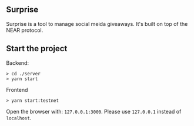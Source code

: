 ## Surprise
Surprise is a tool to manage social meida giveaways. It's built on top of the NEAR protocol.

## Start the project

Backend:

```
> cd ./server
> yarn start
```

Frontend

```
> yarn start:testnet
```

Open the browser with: `127.0.0.1:3000`. Please use `127.0.0.1` instead of `localhost`.
